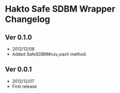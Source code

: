 Hakto Safe SDBM Wrapper Changelog
=================================

## Ver 0.1.0

- 2012/12/08
- Added SafeSDBM#csv_each method.

## Ver 0.0.1

- 2012/12/07
- First release